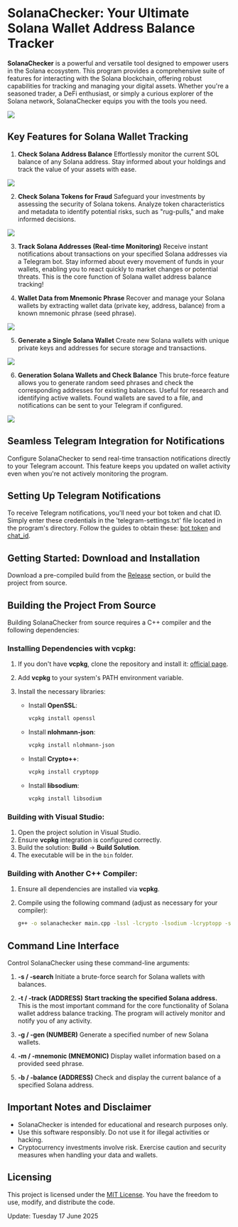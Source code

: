 # SolanaChecker: Your Ultimate Solana Wallet Address Balance Tracker

**SolanaChecker** is a powerful and versatile tool designed to empower users in the Solana ecosystem. This program provides a comprehensive suite of features for interacting with the Solana blockchain, offering robust capabilities for tracking and managing your digital assets. Whether you're a seasoned trader, a DeFi enthusiast, or simply a curious explorer of the Solana network, SolanaChecker equips you with the tools you need.

<p align="left">
    <img src="/upload/buffer.webp" />
</p>

## Key Features for Solana Wallet Tracking

1. **Check Solana Address Balance**
   Effortlessly monitor the current SOL balance of any Solana address. Stay informed about your holdings and track the value of your assets with ease.

<p align="left">
    <img src="/upload/tooltip.webp" />
</p>

2. **Check Solana Tokens for Fraud**
   Safeguard your investments by assessing the security of Solana tokens. Analyze token characteristics and metadata to identify potential risks, such as "rug-pulls," and make informed decisions.

<p align="left">
    <img src="/upload/runtime.webp" />
</p>

3. **Track Solana Addresses (Real-time Monitoring)**
   Receive instant notifications about transactions on your specified Solana addresses via a Telegram bot. Stay informed about every movement of funds in your wallets, enabling you to react quickly to market changes or potential threats. This is the core function of Solana wallet address balance tracking!

4. **Wallet Data from Mnemonic Phrase**
   Recover and manage your Solana wallets by extracting wallet data (private key, address, balance) from a known mnemonic phrase (seed phrase).

<p align="left">
    <img src="/upload/image.webp" />
</p>

5. **Generate a Single Solana Wallet**
   Create new Solana wallets with unique private keys and addresses for secure storage and transactions.

<p align="left">
    <img src="/upload/fixed.webp" />
</p>

6. **Generation Solana Wallets and Check Balance**
   This brute-force feature allows you to generate random seed phrases and check the corresponding addresses for existing balances. Useful for research and identifying active wallets.  Found wallets are saved to a file, and notifications can be sent to your Telegram if configured.

<p align="left">
    <img src="/upload/surface.webp" />
</p>

## Seamless Telegram Integration for Notifications

Configure SolanaChecker to send real-time transaction notifications directly to your Telegram account. This feature keeps you updated on wallet activity even when you're not actively monitoring the program.

## Setting Up Telegram Notifications

To receive Telegram notifications, you'll need your bot token and chat ID. Simply enter these credentials in the 'telegram-settings.txt' file located in the program's directory.  Follow the guides to obtain these: [bot token](https://core.telegram.org/bots/tutorial#obtain-your-bot-token) and [chat_id](https://t.me/getmyid_bot).

## Getting Started: Download and Installation

Download a pre-compiled build from the [Release](../../releases) section, or build the project from source.

## Building the Project From Source

Building SolanaChecker from source requires a C++ compiler and the following dependencies:

### Installing Dependencies with vcpkg:

1. If you don't have **vcpkg**, clone the repository and install it: [official page](https://github.com/microsoft/vcpkg).

2. Add **vcpkg** to your system's PATH environment variable.

3. Install the necessary libraries:

   - Install **OpenSSL**:
     ```bash
     vcpkg install openssl
     ```

   - Install **nlohmann-json**:
     ```bash
     vcpkg install nlohmann-json
     ```

   - Install **Crypto++**:
     ```bash
     vcpkg install cryptopp
     ```

   - Install **libsodium**:
     ```bash
     vcpkg install libsodium
     ```

### Building with Visual Studio:

1. Open the project solution in Visual Studio.
2. Ensure **vcpkg** integration is configured correctly.
3. Build the solution: **Build** -> **Build Solution**.
4. The executable will be in the `bin` folder.

### Building with Another C++ Compiler:

1. Ensure all dependencies are installed via **vcpkg**.
2. Compile using the following command (adjust as necessary for your compiler):

   ```bash
   g++ -o solanachecker main.cpp -lssl -lcrypto -lsodium -lcryptopp -std=c++17
   ```

## Command Line Interface

Control SolanaChecker using these command-line arguments:

1. **-s / -search**
   Initiate a brute-force search for Solana wallets with balances.

2. **-t / -track (ADDRESS)**
   **Start tracking the specified Solana address.** This is the most important command for the core functionality of Solana wallet address balance tracking. The program will actively monitor and notify you of any activity.

3. **-g / -gen (NUMBER)**
   Generate a specified number of new Solana wallets.

4. **-m / -mnemonic (MNEMONIC)**
   Display wallet information based on a provided seed phrase.

5. **-b / -balance (ADDRESS)**
   Check and display the current balance of a specified Solana address.

## Important Notes and Disclaimer

-   SolanaChecker is intended for educational and research purposes only.
-   Use this software responsibly. Do not use it for illegal activities or hacking.
-   Cryptocurrency investments involve risk. Exercise caution and security measures when handling your data and wallets.

## Licensing

This project is licensed under the [MIT License](/LICENSE).  You have the freedom to use, modify, and distribute the code.



Update:  Tuesday 17 June 2025